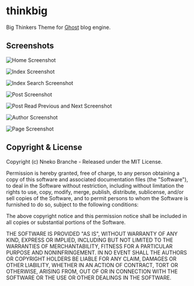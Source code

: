 # thinkbig

Big Thinkers Theme for [Ghost](http://github.com/tryghost/ghost/) blog engine.

## Screenshots

![Home Screenshot](https://raw.githubusercontent.com/nneko/thinkbig/master/assets/theme/screenshots/Home.png)

![Index Screenshot](https://raw.githubusercontent.com/nneko/thinkbig/master/assets/theme/screenshots/Index.png)

![Index Search Screenshot](https://raw.githubusercontent.com/nneko/thinkbig/master/assets/theme/screenshots/Search.png)

![Post Screenshot](https://raw.githubusercontent.com/nneko/thinkbig/master/assets/theme/screenshots/Post.png)

![Post Read Previous and Next Screenshot](https://raw.githubusercontent.com/nneko/thinkbig/master/assets/theme/screenshots/Read%20Prev%20and%20Read-Next.png)

![Author Screenshot](https://raw.githubusercontent.com/nneko/thinkbig/master/assets/theme/screenshots/Author.png)

![Page Screenshot](https://raw.githubusercontent.com/nneko/thinkbig/master/assets/theme/screenshots/Page.png)

## Copyright & License

Copyright (c) Nneko Branche - Released under the MIT License.

Permission is hereby granted, free of charge, to any person obtaining a copy of this software and associated documentation files (the "Software"), to deal in the Software without restriction, including without limitation the rights to use, copy, modify, merge, publish, distribute, sublicense, and/or sell copies of the Software, and to permit persons to whom the Software is furnished to do so, subject to the following conditions:

The above copyright notice and this permission notice shall be included in all copies or substantial portions of the Software.

THE SOFTWARE IS PROVIDED "AS IS", WITHOUT WARRANTY OF ANY KIND, EXPRESS OR IMPLIED, INCLUDING BUT NOT LIMITED TO THE WARRANTIES OF MERCHANTABILITY, FITNESS FOR A PARTICULAR PURPOSE AND
NONINFRINGEMENT. IN NO EVENT SHALL THE AUTHORS OR COPYRIGHT HOLDERS BE LIABLE FOR ANY CLAIM, DAMAGES OR OTHER LIABILITY, WHETHER IN AN ACTION OF CONTRACT, TORT OR OTHERWISE, ARISING FROM, OUT OF OR IN CONNECTION WITH THE SOFTWARE OR THE USE OR OTHER DEALINGS IN THE SOFTWARE.
